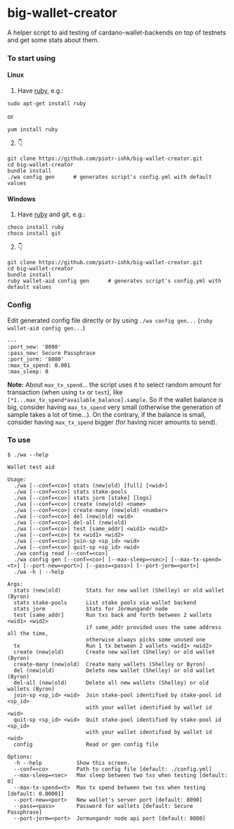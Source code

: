 # big-wallet-creator

A helper script to aid testing of cardano-wallet-backends on top of testnets and get some stats about them.

### To start using

#### Linux

1. Have [ruby](https://www.ruby-lang.org/en/downloads/), e.g.:

```
sudo apt-get install ruby
```
or
```
yum install ruby
```
2. :point_down:
```
git clone https://github.com/piotr-iohk/big-wallet-creator.git
cd big-wallet-creator
bundle install
./wa config gen      # generates script's config.yml with default values
```

#### Windows
1. Have [ruby](https://www.ruby-lang.org/en/downloads/) and git, e.g.:
```
choco install ruby
choco install git
```
2. :point_down:
```
git clone https://github.com/piotr-iohk/big-wallet-creator.git
cd big-wallet-creator
bundle install
ruby wallet-aid config gen      # generates script's config.yml with default values
```

### Config
Edit generated config file directly or by using `./wa config gen...` (`ruby wallet-aid config gen...`)
```
---
:port_new: '8090'
:pass_new: Secure Passphrase
:port_jorm: '8080'
:max_tx_spend: 0.001
:max_sleep: 0
```
**Note:** About `max_tx_spend`... the script uses it to select random amount for transaction (when using `tx` or `test`), like `[*1...max_tx_spend*available_balance].sample`. So if the wallet balance is big, consider having `max_tx_spend` very small (otherwise the generation of sample takes a lot of time...). On the contrary, if the balance is small, consider having `max_tx_spend` bigger (for having nicer amounts to send).

### To use

```
$ ./wa --help

Wallet test aid

Usage:
  ./wa [--conf=<co>] stats (new|old) [full] [<wid>]
  ./wa [--conf=<co>] stats stake-pools
  ./wa [--conf=<co>] stats jorm [stake] [logs]
  ./wa [--conf=<co>] create (new|old) <name>
  ./wa [--conf=<co>] create-many (new|old) <number>
  ./wa [--conf=<co>] del (new|old) <wid>
  ./wa [--conf=<co>] del-all (new|old)
  ./wa [--conf=<co>] test [same_addr] <wid1> <wid2> 
  ./wa [--conf=<co>] tx <wid1> <wid2>
  ./wa [--conf=<co>] join-sp <sp_id> <wid>  
  ./wa [--conf=<co>] quit-sp <sp_id> <wid>  
  ./wa config read [--conf=<co>]
  ./wa config gen [--conf=<co>] [--max-sleep=<sec>] [--max-tx-spend=<t>] [--port-new=<port>] [--pass=<pass>] [--port-jorm=<port>] 
  ./wa -h | --help

Args:
  stats (new|old)        Stats for new wallet (Shelley) or old wallet (Byron)
  stats stake-pools      List stake pools via wallet backend
  stats jorm             Stats for Jörmungandr node
  test [same_addr]       Run txs back and forth between 2 wallets <wid1> <wid2>
                         if same_addr provided uses the same address all the time, 
                         otherwise always picks some unused one
  tx                     Run 1 tx between 2 wallets <wid1> <wid2>
  create (new|old)       Create new wallet (Shelley) or old wallet (Byron)
  create-many (new|old)  Create many wallets (Shelley or Byron)
  del (new|old)          Delete new wallet (Shelley) or old wallet (Byron)
  del-all (new|old)      Delete all new wallets (Shelley) or old wallets (Byron)
  join-sp <sp_id> <wid>  Join stake-pool identified by stake-pool id <sp_id> 
                         with your wallet identified by wallet id <wid>
  quit-sp <sp_id> <wid>  Quit stake-pool identified by stake-pool id <sp_id> 
                         with your wallet identified by wallet id <wid>
  config                 Read or gen config file
  
Options:
  -h --help           Show this screen. 
  --conf=<co>         Path to config file [default: ./config.yml]
  --max-sleep=<sec>   Max sleep between two txs when testing [default: 0]
  --max-tx-spend=<t>  Max tx spend between two txs when testing [default: 0.00001]
  --port-new=<port>   New wallet's server port [default: 8090]
  --pass=<pass>       Password for wallets [default: Secure Passphrase]
  --port-jorm=<port>  Jormungandr node api port [default: 8080]

  ```

